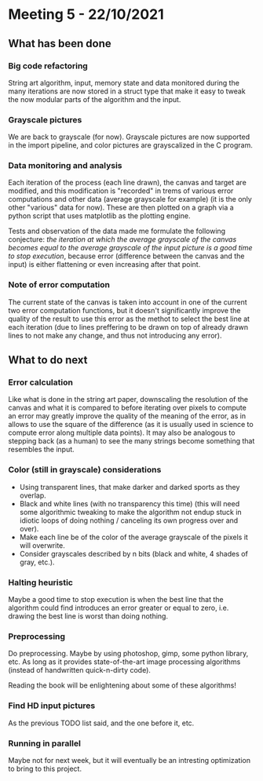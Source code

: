 
# Meeting 5 - 22/10/2021

## What has been done

### Big code refactoring

String art algorithm, input, memory state and data monitored during the many iterations are now stored in a struct type that make it easy to tweak the now modular parts of the algorithm and the input.

### Grayscale pictures

We are back to grayscale (for now). Grayscale pictures are now supported in the import pipeline, and color pictures are grayscalized in the C program.

### Data monitoring and analysis

Each iteration of the process (each line drawn), the canvas and target are modified, and this modification is "recorded" in trems of various error computations and other data (average grayscale for example) (it is the only other "various" data for now). These are then plotted on a graph via a python script that uses matplotlib as the plotting engine.

Tests and observation of the data made me formulate the following conjecture:
*the iteration at which the average grayscale of the canvas becomes equal to the average grayscale of the input picture is a good time to stop execution*, because error (difference between the canvas and the input) is either flattening or even increasing after that point.

### Note of error computation

The current state of the canvas is taken into account in one of the current two error computation functions, but it doesn't significantly improve the quality of the result to use this error as the methot to select the best line at each iteration (due to lines preffering to be drawn on top of already drawn lines to not make any change, and thus not introducing any error).

## What to do next

### Error calculation

Like what is done in the string art paper, downscaling the resolution of the canvas and what it is compared to before iterating over pixels to compute an error may greatly improve the quality of the meaning of the error, as in allows to use the square of the difference (as it is usually used in science to compute error along multiple data points). It may also be analogous to stepping back (as a human) to see the many strings become something that resembles the input.

### Color (still in grayscale) considerations

- Using transparent lines, that make darker and darked sports as they overlap.
- Black and white lines (with no transparency this time) (this will need some algorithmic tweaking to make the algorithm not endup stuck in idiotic loops of doing nothing / canceling its own progress over and over).
- Make each line be of the color of the average grayscale of the pixels it will overwrite.
- Consider grayscales described by n bits (black and white, 4 shades of gray, etc.).

### Halting heuristic

Maybe a good time to stop execution is when the best line that the algorithm could find introduces an error greater or equal to zero, i.e. drawing the best line is worst than doing nothing.

### Preprocessing

Do preprocessing. Maybe by using photoshop, gimp, some python library, etc. As long as it provides state-of-the-art image processing algorithms (instead of handwritten quick-n-dirty code).

Reading the book will be enlightening about some of these algorithms!

### Find HD input pictures

As the previous TODO list said, and the one before it, etc.

### Running in parallel

Maybe not for next week, but it will eventually be an intresting optimization to bring to this project.
